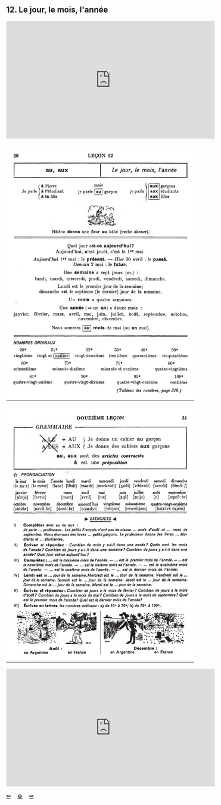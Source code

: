 ## 12. Le jour, le mois, l'année

<iframe width="560" height="315" src="https://www.youtube.com/embed/9pqNXgHQFf4" frameborder="0" allow="accelerometer; autoplay; encrypted-media; gyroscope; picture-in-picture" allowfullscreen></iframe>

![12A](img/12A.JPG)

![12B](img/12B.JPG)

<iframe width="560" height="315" src="https://www.youtube.com/embed/7_u2SigckNQ" frameborder="0" allow="accelerometer; autoplay; encrypted-media; gyroscope; picture-in-picture" allowfullscreen></iframe>

<p style='font-weight:bolder'>
  <a href='11.html' title='Önceki sayfa'>⇦</a>&emsp;
  <a href='..' title='Ana sayfa'>⇧</a>&emsp;
  <a href='13.html' title='Sonraki sayfa'>⇨</a>
</p>